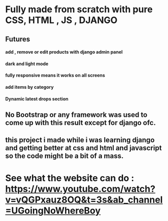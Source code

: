 
# Fully made from scratch with pure CSS, HTML , JS , DJANGO

##  Futures

#### add , remove or edit products with django admin panel
#### dark and light mode 
#### fully responsive means it works on all screens 
#### add items by category 
#### Dynamic latest drops section 


## No Bootstrap or any framework was used to come up with this result except for django ofc.


## this project i made while i was learning django and getting better at css and html and javascript so the code might be a bit of a mass. 


# See what the website can do : https://www.youtube.com/watch?v=vQGPxauz8OQ&t=3s&ab_channel=UGoingNoWhereBoy
